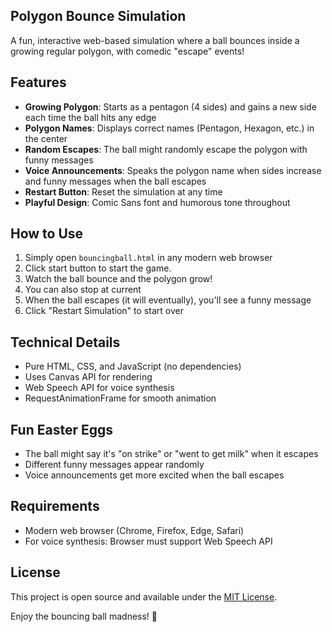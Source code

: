 ## Polygon Bounce Simulation

A fun, interactive web-based simulation where a ball bounces inside a growing regular polygon, with comedic "escape" events!

## Features

- **Growing Polygon**: Starts as a pentagon (4 sides) and gains a new side each time the ball hits any edge
- **Polygon Names**: Displays correct names (Pentagon, Hexagon, etc.) in the center
- **Random Escapes**: The ball might randomly escape the polygon with funny messages
- **Voice Announcements**: Speaks the polygon name when sides increase and funny messages when the ball escapes
- **Restart Button**: Reset the simulation at any time
- **Playful Design**: Comic Sans font and humorous tone throughout

## How to Use 

1. Simply open `bouncingball.html` in any modern web browser
2. Click start button to start the game.
3. Watch the ball bounce and the polygon grow!
4. You can also stop at current
4. When the ball escapes (it will eventually), you'll see a funny message
5. Click "Restart Simulation" to start over

## Technical Details 

- Pure HTML, CSS, and JavaScript (no dependencies)
- Uses Canvas API for rendering
- Web Speech API for voice synthesis
- RequestAnimationFrame for smooth animation

## Fun Easter Eggs 

- The ball might say it's "on strike" or "went to get milk" when it escapes
- Different funny messages appear randomly
- Voice announcements get more excited when the ball escapes

## Requirements 

- Modern web browser (Chrome, Firefox, Edge, Safari)
- For voice synthesis: Browser must support Web Speech API

## License 

This project is open source and available under the [MIT License](LICENSE).

Enjoy the bouncing ball madness! 🤪
